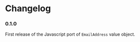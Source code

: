 Changelog
=========

### 0.1.0
First release of the Javascript port of `EmailAddress` value object.
